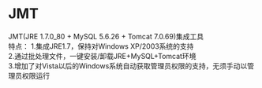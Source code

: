 # JMT
JMT(JRE 1.7.0_80 + MySQL 5.6.26 + Tomcat 7.0.69)集成工具
<br/>
特点：
1.集成JRE1.7，保持对Windows XP/2003系统的支持<br/>
2.通过批处理文件，一键安装/卸载JRE+MySQL+Tomcat环境<br/>
3.增加了对Vista以后的Windows系统自动获取管理员权限的支持，无须手动以管理员权限运行<br/>
